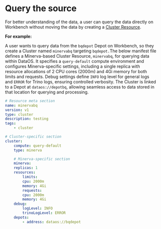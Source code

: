 # Query the source

For better understanding of the data, a user can query the data directly on Workbench without moving the data by creating a [Cluster Resource](/resources/cluster/).

**For example:**

A user wants to query data from the `bqdepot` Depot on Workbench, so they create a Cluster named `minervabq` targeting `bqdepot.`The below manifest file defines a Minerva-based Cluster Resource, `minervabq`, for querying data within DataOS. It specifies a `query-default` compute environment and configures Minerva-specific settings, including a single replica with resource allocations of 2 CPU cores (2000m) and 4Gi memory for both limits and requests. Debug settings define `INFO` log level for general logs and `ERROR` for Trino logs, ensuring controlled verbosity. The Cluster is linked to a Depot at `dataos://depotbq`, allowing seamless access to data stored in that location for querying and processing.

```yaml
# Resource meta section
name: minervabq
version: v1
type: cluster
description: testing 
tags:
    - cluster

# Cluster-specific section
cluster:
    compute: query-default
    type: minerva

    # Minerva-specific section
    minerva:
    replicas: 1
    resources:
        limits:
        cpu: 2000m
        memory: 4Gi
        requests:
        cpu: 2000m
        memory: 4Gi
    debug:
        logLevel: INFO
        trinoLogLevel: ERROR
    depots:
        - address: dataos://bqdepot
```
